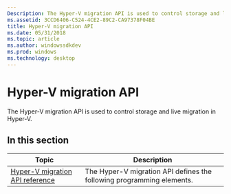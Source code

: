 ```yaml
---
Description: The Hyper-V migration API is used to control storage and live migration in Hyper-V.
ms.assetid: 3CCD6406-C524-4CE2-89C2-CA97378F04BE
title: Hyper-V migration API
ms.date: 05/31/2018
ms.topic: article
ms.author: windowssdkdev
ms.prod: windows
ms.technology: desktop
---
```


# Hyper-V migration API

The Hyper-V migration API is used to control storage and live migration in Hyper-V.

## In this section



| Topic                                                                               | Description                                                                      |
|-------------------------------------------------------------------------------------|----------------------------------------------------------------------------------|
| [Hyper-V migration API reference](hyper-v-storage-migration-classes.md)<br/> | The Hyper-V migration API defines the following programming elements.<br/> |



 

 

 




